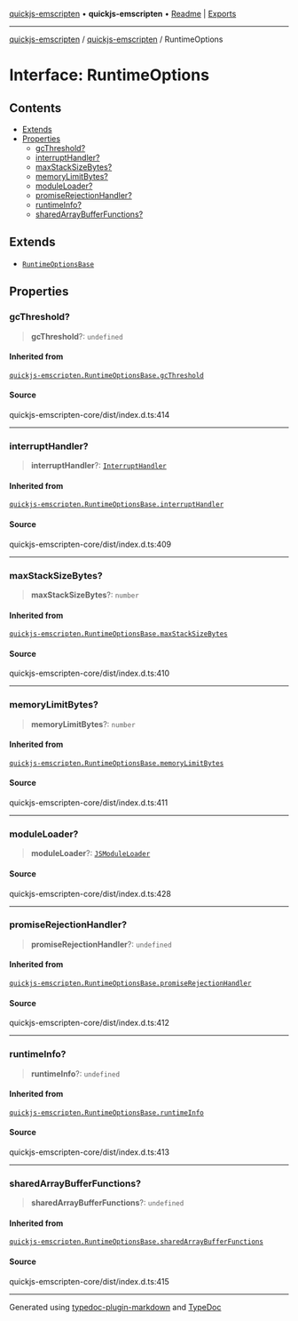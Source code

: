 [quickjs-emscripten](../../packages.md) • **quickjs-emscripten** • [Readme](../index.md) \| [Exports](../exports.md)

***

[quickjs-emscripten](../../packages.md) / [quickjs-emscripten](../exports.md) / RuntimeOptions

# Interface: RuntimeOptions

## Contents

- [Extends](RuntimeOptions.md#extends)
- [Properties](RuntimeOptions.md#properties)
  - [gcThreshold?](RuntimeOptions.md#gcthreshold)
  - [interruptHandler?](RuntimeOptions.md#interrupthandler)
  - [maxStackSizeBytes?](RuntimeOptions.md#maxstacksizebytes)
  - [memoryLimitBytes?](RuntimeOptions.md#memorylimitbytes)
  - [moduleLoader?](RuntimeOptions.md#moduleloader)
  - [promiseRejectionHandler?](RuntimeOptions.md#promiserejectionhandler)
  - [runtimeInfo?](RuntimeOptions.md#runtimeinfo)
  - [sharedArrayBufferFunctions?](RuntimeOptions.md#sharedarraybufferfunctions)

## Extends

- [`RuntimeOptionsBase`](RuntimeOptionsBase.md)

## Properties

### gcThreshold?

> **gcThreshold**?: `undefined`

#### Inherited from

[`quickjs-emscripten.RuntimeOptionsBase.gcThreshold`](RuntimeOptionsBase.md#gcthreshold)

#### Source

quickjs-emscripten-core/dist/index.d.ts:414

***

### interruptHandler?

> **interruptHandler**?: [`InterruptHandler`](../exports.md#interrupthandler)

#### Inherited from

[`quickjs-emscripten.RuntimeOptionsBase.interruptHandler`](RuntimeOptionsBase.md#interrupthandler)

#### Source

quickjs-emscripten-core/dist/index.d.ts:409

***

### maxStackSizeBytes?

> **maxStackSizeBytes**?: `number`

#### Inherited from

[`quickjs-emscripten.RuntimeOptionsBase.maxStackSizeBytes`](RuntimeOptionsBase.md#maxstacksizebytes)

#### Source

quickjs-emscripten-core/dist/index.d.ts:410

***

### memoryLimitBytes?

> **memoryLimitBytes**?: `number`

#### Inherited from

[`quickjs-emscripten.RuntimeOptionsBase.memoryLimitBytes`](RuntimeOptionsBase.md#memorylimitbytes)

#### Source

quickjs-emscripten-core/dist/index.d.ts:411

***

### moduleLoader?

> **moduleLoader**?: [`JSModuleLoader`](JSModuleLoader.md)

#### Source

quickjs-emscripten-core/dist/index.d.ts:428

***

### promiseRejectionHandler?

> **promiseRejectionHandler**?: `undefined`

#### Inherited from

[`quickjs-emscripten.RuntimeOptionsBase.promiseRejectionHandler`](RuntimeOptionsBase.md#promiserejectionhandler)

#### Source

quickjs-emscripten-core/dist/index.d.ts:412

***

### runtimeInfo?

> **runtimeInfo**?: `undefined`

#### Inherited from

[`quickjs-emscripten.RuntimeOptionsBase.runtimeInfo`](RuntimeOptionsBase.md#runtimeinfo)

#### Source

quickjs-emscripten-core/dist/index.d.ts:413

***

### sharedArrayBufferFunctions?

> **sharedArrayBufferFunctions**?: `undefined`

#### Inherited from

[`quickjs-emscripten.RuntimeOptionsBase.sharedArrayBufferFunctions`](RuntimeOptionsBase.md#sharedarraybufferfunctions)

#### Source

quickjs-emscripten-core/dist/index.d.ts:415

***

Generated using [typedoc-plugin-markdown](https://www.npmjs.com/package/typedoc-plugin-markdown) and [TypeDoc](https://typedoc.org/)
